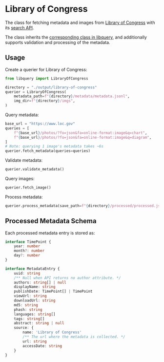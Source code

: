 # Library of Congress

The class for fetching metadata and images from [Library of Congress](https://www.loc.gov/) with its [search API](https://www.loc.gov/apis/).

The class inherits the [corresponding class in libquery](https://oldvis.github.io/libquery/api/library-of-congress.html), and additionally supports validation and processing of the metadata.

## Usage

Create a querier for Library of Congress:

```python
from libquery import LibraryOfCongress

directory = "./output/library-of-congress"
querier = LibraryOfCongress(
    metadata_path=f"{directory}/metadata/metadata.jsonl",
    img_dir=f"{directory}/imgs",
)
```

Query metadata:

```python
base_url = "https://www.loc.gov"
queries = [
    f"{base_url}/photos/?fo=json&fa=online-format:image&q=chart",
    f"{base_url}/photos/?fo=json&fa=online-format:image&q=diagram",
]
# Note: querying 1 image's metadata takes ~6s
querier.fetch_metadata(queries=queries)
```

Validate metadata:

```python
querier.validate_metadata()
```

Query images:

```python
querier.fetch_image()
```

Process metadata:

```python
querier.process_metadata(save_path=f"{directory}/processed/processed.json")
```

## Processed Metadata Schema

Each processed metadata entry is stored as:

```typescript
interface TimePoint {
    year: number
    month?: number
    day?: number
}

interface MetadataEntry {
    uuid: string
    /** Null when API returns no author attribute. */
    authors: string[] | null
    displayName: string
    publishDate: TimePoint[] | TimePoint
    viewUrl: string
    downloadUrl: string
    md5: string
    phash: string
    languages: string[]
    tags: string[]
    abstract: string | null
    source: {
        name: 'Library of Congress'
        /** The url where the metadata is collected. */
        url: string
        accessDate: string
    }
}
```
